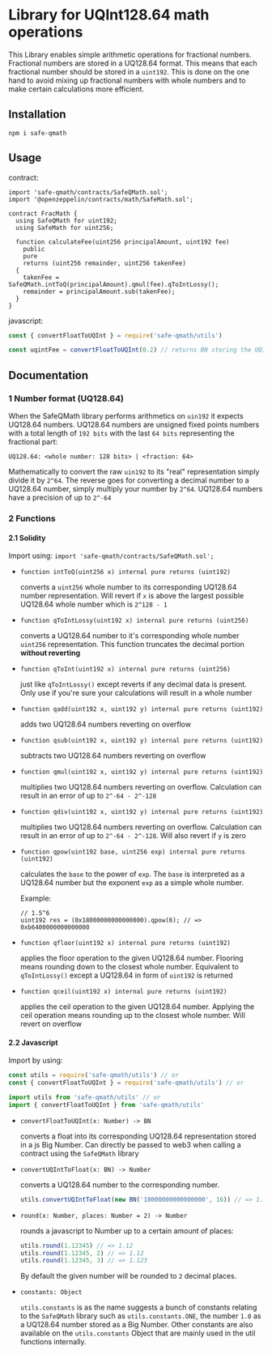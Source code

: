 # Library for UQInt128.64 math operations
This Library enables simple arithmetic operations for fractional numbers.
Fractional numbers are stored in a UQ128.64 format. This means that each
fractional number should be stored in a `uint192`. This is done on the one hand
to avoid mixing up fractional numbers with whole numbers and to make certain
calculations more efficient.

## Installation
`npm i safe-qmath`

## Usage

contract:
```solidity
import 'safe-qmath/contracts/SafeQMath.sol';
import '@openzeppelin/contracts/math/SafeMath.sol';

contract FracMath {
  using SafeQMath for uint192;
  using SafeMath for uint256;

  function calculateFee(uint256 principalAmount, uint192 fee)
    public
    pure
    returns (uint256 remainder, uint256 takenFee)
  {
    takenFee = SafeQMath.intToQ(principalAmount).qmul(fee).qToIntLossy();
    remainder = principalAmount.sub(takenFee);
  }
}

```

javascript:
```javascript
const { convertFloatToUQInt } = require('safe-qmath/utils')

const uqintFee = convertFloatToUQInt(0.2) // returns BN storing the UQ128.64 number
```

## Documentation

### 1 Number format (UQ128.64)

When the SafeQMath library performs arithmetics on `uin192` it expects UQ128.64
numbers. UQ128.64 numbers are unsigned fixed points numbers with a total length
of `192 bits` with the last `64 bits` representing the fractional part:

```UQ128.64: <whole number: 128 bits> | <fraction: 64>```

Mathematically to convert the raw `uin192` to its "real" representation simply
divide it by `2^64`. The reverse goes for converting a decimal number to a
UQ128.64 number, simply multiply your number by `2^64`. UQ128.64 numbers have a
precision of up to `2^-64`

### 2 Functions
#### 2.1 Solidity

Import using: `import 'safe-qmath/contracts/SafeQMath.sol';`

* `function intToQ(uint256 x) internal pure returns (uint192)`

  converts a `uint256` whole number to its corresponding UQ128.64 number
  representation. Will revert if `x` is above the largest possible UQ128.64
  whole number which is `2^128 - 1`

* `function qToIntLossy(uint192 x) internal pure returns (uint256)`

  converts a UQ128.64 number to it's corresponding whole number `uint256`
  representation. This function truncates the decimal portion **without reverting**

* `function qToInt(uint192 x) internal pure returns (uint256)`

  just like `qToIntLossy()` except reverts if any decimal data is present. Only
  use if you're sure your calculations will result in a whole number

* `function qadd(uint192 x, uint192 y) internal pure returns (uint192)`

  adds two UQ128.64 numbers reverting on overflow

* `function qsub(uint192 x, uint192 y) internal pure returns (uint192)`

  subtracts two UQ128.64 numbers reverting on overflow

* `function qmul(uint192 x, uint192 y) internal pure returns (uint192)`

  multiplies two UQ128.64 numbers reverting on overflow. Calculation can result
  in an error of up to `2^-64 - 2^-128`

* `function qdiv(uint192 x, uint192 y) internal pure returns (uint192)`

  multiplies two UQ128.64 numbers reverting on overflow. Calculation can result
  in an error of up to `2^-64 - 2^-128`. Will also revert if `y` is zero

* `function qpow(uint192 base, uint256 exp) internal pure returns (uint192)`

  calculates the `base` to the power of `exp`. The `base` is interpreted as a
  UQ128.64 number but the exponent `exp` as a simple whole number.

  Example:

  ```solidity
  // 1.5^6
  uint192 res = (0x18000000000000000).qpow(6); // => 0xb6400000000000000
  ```

* `function qfloor(uint192 x) internal pure returns (uint192)`

  applies the floor operation to the given UQ128.64 number. Flooring means
  rounding down to the closest whole number. Equivalent to `qToIntLossy()`
  except a UQ128.64 in form of `uint192` is returned

* `function qceil(uint192 x) internal pure returns (uint192)`

  applies the ceil operation to the given UQ128.64 number. Applying the ceil
  operation means rounding up to the closest whole number. Will revert on
  overflow

#### 2.2 Javascript
Import by using:
```javascript
const utils = require('safe-qmath/utils') // or
const { convertFloatToUQInt } = require('safe-qmath/utils') // or

import utils from 'safe-qmath/utils' // or
import { convertFloatToUQInt } from 'safe-qmath/utils'
```

* `convertFloatToUQInt(x: Number) -> BN`

  converts a float into its corresponding UQ128.64 representation stored in a js
  Big Number. Can directly be passed to web3 when calling a contract using the
  `SafeQMath` library

* `convertUQIntToFloat(x: BN) -> Number`

  converts a UQ128.64 number to the corresponding number.

  ```javascript
  utils.convertUQIntToFloat(new BN('18000000000000000', 16)) // => 1.5
  ```

* `round(x: Number, places: Number = 2) -> Number`

  rounds a javascript to Number up to a certain amount of places:

  ```javascript
  utils.round(1.12345) // => 1.12
  utils.round(1.12345, 2) // => 1.12
  utils.round(1.12345, 3) // => 1.123
  ```

  By default the given number will be rounded to `2` decimal places.

* `constants: Object`

  `utils.constants` is as the name suggests a bunch of constants relating to the
  `SafeQMath` library such as `utils.constants.ONE`, the number `1.0` as a
  UQ128.64 number stored as a Big Number. Other constants are also available on
  the `utils.constants` Object that are mainly used in the util functions
  internally.


